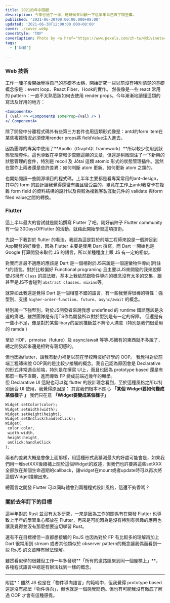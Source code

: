```yaml
---
title: 2021的年中回顧
description: 今年也過了一半，是時候來回顧一下這半年自己做了哪些事。
published: '2021-06-30T00:00:00.000+08:00'
updated: '2021-06-30T12:00:00.000+08:00'
cover: ./cover.webp
coverStyle: 'TOP'
coverCaption: Photo by <a href="https://www.pexels.com/zh-tw/@divinetechygirl?utm_content=attributionCopyText&utm_medium=referral&utm_source=pexels">Christina Morillo</a> on <a href="https://www.pexels.com/zh-tw/photo/macbook-pro-1181244/?utm_content=attributionCopyText&utm_medium=referral&utm_source=pexels">Pexels</a>
tags:
  - ['回顧']

---
```


### Web 技術

工作一陣子後開始覺得自己的基礎不太穩，開始研究一些以前沒有特別清楚的基礎概念像是：event loop、React Fiber、Hook的實作。
然後像是一些 react 常用的 pattern：一直不太熟悉該如何去使用 render props。今年漸漸地讀懂這類的寫法及好用的地方：

```jsx
<ComponentA>
{ (val) => <ComponentB someProp={val} /> }
</ ComponentA>
```

除了開發中分離程式碼外有些第三方套件也用這類形式像是：antd的form item在某些複雜情況必須使用render props將 fieldValue注入進去。

因為團隊的專案中使用了**Apollo（GraphQL framework）**所以較少使用到狀態管理套件。這也導致在平常較少查閱這類的文章，但還是稍微關注了一下新興的狀態管理的套件，特別是 recoil 及 Jōtai 這類 atomic 形式的狀態管理插件。當然在實作上兩者還是些許差異：如何判斷 atom 更新、如何更新 atom 之類的。

也開始閱讀一些開源項目的程式碼，上半年主要都是看專案常用的ant-design，其中的 form 的設計讓我覺得還蠻有趣且蠻受益的，畢竟在工作上antd我常卡在複雜 form field 的資料結構的設計以及與較為複雜客製互動元件的 validate 與form filed value之間的轉換。

### Flutter

這上半年最大的嘗試就是開始撰寫 Flutter 了吧。剛好前陣子 Flutter community 有一個 30DaysOfFlutter 的活動，就藉此開始學習這項技術。

先說一下我對於 flutter 的看法，我認為這是對於前端工程師來說是一個跨足到App開發的好機會，因為 Flutter 主要是使用 Dart 撰寫，而 Dart 一開始也是 Google 打算開發來取代 JS 的語言，所以某種程度上跟 JS 有一定的相似。

對我而言最不適應的應該是 Dart 是一個相對於JS來說是一個還蠻物件導向(附註*)的語言。對於比較偏好 Functional programing 且主要以JS來開發的我來說即使JS擁有 `Class` 的語法糖，基本上我依然跟物件導向的概念沒有太多的交集，跟甚至是JS不會碰到 `abstract classes`、`mixins`等。

就算如此我還是覺得 Dart 是一個相當不錯的語言，有一些我覺得很棒的特性：強型別、支援 `higher-order-function`、`future`、`async/await` 的概念。

特別說一下強型別，對於JS開發者來說我想 undefined 的 runtime 錯誤應該是永遠的痛吧。雖然團隊是有用TS作為開發所以對於型別是有一定的保障。
但還是有一些小不足，像是對於某些libary的型別推斷並不夠令人滿意（特別是我們很愛用的 ramda ）

至於 HOF、prmoise（future）及 async/await 等等JS擁有的東西就不多說了，總之開發起來還是相對有親切感的。

但也因為flutter，讓我有動力補足以前在學校時沒好好學的 OOP。
我覺得對於前端工程師來說 OOP真的是比較少接觸的概念。我自己認為原因會是 Declarative 的形式非常適合前端，特別是在撰寫 UI上，而且也因為 prototype based 還是有那麼一點不直觀，進而導致 FP 變成前端近幾年的顯學。  
但 Declarative UI 這點也可以從 flutter 的設計理念看到，至於這種風格之所以特別適合 UI 使用，我覺得原因是：
其實我們根本不關心 **「某個 Widget要如何變成某個樣子 」**
我們只在意 **「Widget要變成某個樣子」**

```dart
Widget.setColor(color);
Widget.setWidth(width);
Widget.setHeight(height);
Widget.setOnClick(handleClick);
Widget(
 color:color,
 width:width,
 height:height,
 onClick:handleClick
);
```

兩者的差異大概是會像上面那樣，用這種形式我猜測最大的好處可能會是，如果我們用一堆setXXX後續補上關於這個Widget的敘述，但我們也許要將這些setXXX全部放在某個生命週期的callback，讓widget在mount或者update時可以再次將這個Widget描繪出來。

總而言之開發 Flutter 可以同時體會到兩種程式設計風格，這還不夠香嗎？

### 關於去年訂下的目標

這半年對於 Rust 並沒有太多研究，一來是因為工作的關係有在開發 Flutter 也導致上半年的學習重心都放在 Flutter，再來是可能因為是沒有特別有興趣的應用也讓我覺得並沒有那麼想要迫切學習 Rust。

還有不在目標裡但一直都想接觸的 RxJS 也因為對於 FP 有比較多的理解再加上 Dart 很常用到 stream 或者其他類似於 observer pattern的概念讓我偶而看到一些 RxJS 的文章時有辦法理解。

雖然看似學的很雜但工作一年多發現**「所有的道路匯聚到同一個座標上」**，各種程式語言中總是有辦法找到一樣的概念。

---

附註*：雖然 JS 也是在「物件導向語言」的範疇中，但我覺得 prototype based 還是沒有那麽「物件導向」，但也就是一個感覺問題。但也有可能我沒有徹底了解過 OOP 才會有這種感覺。